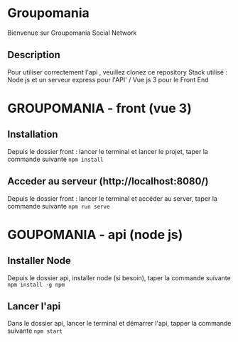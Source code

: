 # Groupomania

Bienvenue sur Groupomania Social Network

## Description

Pour utiliser correctement l'api , veuillez clonez ce repository
Stack utilisé : Node js et un serveur express pour l'API' / Vue js 3 pour le Front End

# GROUPOMANIA - front (vue 3)

## Installation

Depuis le dossier front : lancer le terminal et lancer le projet, taper la commande suivante `npm install`

## Acceder au serveur (http://localhost:8080/)

Depuis le dossier front : lancer le terminal et accéder au server, taper la commande suivante `npm run serve`

# GOUPOMANIA - api (node js)

## Installer Node

Depuis le dossier api, installer node (si besoin), taper la commande suivante `npm install -g npm`

## Lancer l'api

Dans le dossier api, lancer le terminal et démarrer l'api, tapper la commande suivante `npm start`
